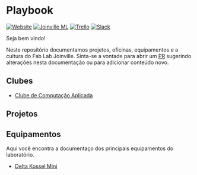 # Playbook

[![Website](https://img.shields.io/website-up-down-green-red/http/shields.io.svg)](http://www.fablabjoinville.com.br)
[![Joinville ML](https://img.shields.io/joinville-ml-up-down-green-red/http/shields.io.svg)](http://joinville.ml/)
[![Trello](https://img.shields.io/badge/trello-tasks-blue.svg)](https://trello.com/b/HZts44Oi/tarefas)
[![Slack](https://img.shields.io/badge/slack-community-orange.svg)](https://fablabjoinville.herokuapp.com)

Seja bem vindo!

Neste repositório documentamos projetos, oficinas, equipamentos e a cultura do Fab Lab Joinville. Sinta-se a vontade para abrir um [PR](https://help.github.com/articles/about-pull-requests/) sugerindo alterações nesta documentação ou para adicionar conteúdo novo.

## Clubes

* [Clube de Computação Aplicada](https://github.com/fablabjoinville/computacao-aplicada)

## Projetos

## Equipamentos

Aqui você encontra a documentaço dos principais equipamentos do laboratório.

* [Delta Kossel Mini](/equipamentos/impressora-3d-delta-kossel-mini/README.md)
